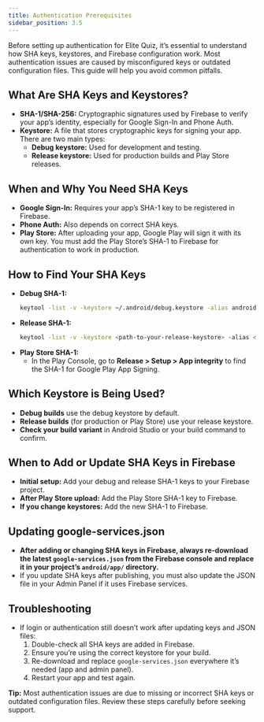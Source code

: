 ```yaml
---
title: Authentication Prerequisites
sidebar_position: 3.5
---
```


Before setting up authentication for Elite Quiz, it’s essential to understand how SHA keys, keystores, and Firebase configuration work. Most authentication issues are caused by misconfigured keys or outdated configuration files. This guide will help you avoid common pitfalls.

## What Are SHA Keys and Keystores?

- **SHA-1/SHA-256:** Cryptographic signatures used by Firebase to verify your app’s identity, especially for Google Sign-In and Phone Auth.
- **Keystore:** A file that stores cryptographic keys for signing your app. There are two main types:
  - **Debug keystore:** Used for development and testing.
  - **Release keystore:** Used for production builds and Play Store releases.

## When and Why You Need SHA Keys

- **Google Sign-In:** Requires your app’s SHA-1 key to be registered in Firebase.
- **Phone Auth:** Also depends on correct SHA keys.
- **Play Store:** After uploading your app, Google Play will sign it with its own key. You must add the Play Store’s SHA-1 to Firebase for authentication to work in production.

## How to Find Your SHA Keys

- **Debug SHA-1:**
  ```sh
  keytool -list -v -keystore ~/.android/debug.keystore -alias androiddebugkey -storepass android -keypass android
  ```
- **Release SHA-1:**
  ```sh
  keytool -list -v -keystore <path-to-your-release-keystore> -alias <your-key-alias>
  ```
- **Play Store SHA-1:**
  - In the Play Console, go to **Release > Setup > App integrity** to find the SHA-1 for Google Play App Signing.

## Which Keystore is Being Used?

- **Debug builds** use the debug keystore by default.
- **Release builds** (for production or Play Store) use your release keystore.
- **Check your build variant** in Android Studio or your build command to confirm.

## When to Add or Update SHA Keys in Firebase

- **Initial setup:** Add your debug and release SHA-1 keys to your Firebase project.
- **After Play Store upload:** Add the Play Store SHA-1 key to Firebase.
- **If you change keystores:** Add the new SHA-1 to Firebase.

## Updating google-services.json

- **After adding or changing SHA keys in Firebase, always re-download the latest `google-services.json` from the Firebase console and replace it in your project’s `android/app/` directory.**
- If you update SHA keys after publishing, you must also update the JSON file in your Admin Panel if it uses Firebase services.

## Troubleshooting

- If login or authentication still doesn’t work after updating keys and JSON files:
  1. Double-check all SHA keys are added in Firebase.
  2. Ensure you’re using the correct keystore for your build.
  3. Re-download and replace `google-services.json` everywhere it’s needed (app and admin panel).
  4. Restart your app and test again.

**Tip:** Most authentication issues are due to missing or incorrect SHA keys or outdated configuration files. Review these steps carefully before seeking support.
